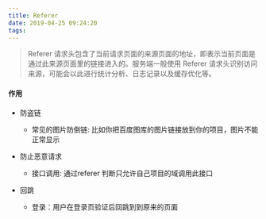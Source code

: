 ```yaml
---
title: Referer
date: 2019-04-25 09:24:20
tags:
---
```


>  Referer 请求头包含了当前请求页面的来源页面的地址，即表示当前页面是通过此来源页面里的链接进入的。服务端一般使用 Referer 请求头识别访问来源，可能会以此进行统计分析、日志记录以及缓存优化等。

#### 作用

- 防盗链
    - 常见的图片防倒链: 比如你把百度图库的图片链接放到你的项目，图片不能正常显示

- 防止恶意请求    
    - 接口调用: 通过referer 判断只允许自己项目的域调用此接口
    
- 回跳
  - 登录：用户在登录页验证后回跳到到原来的页面
